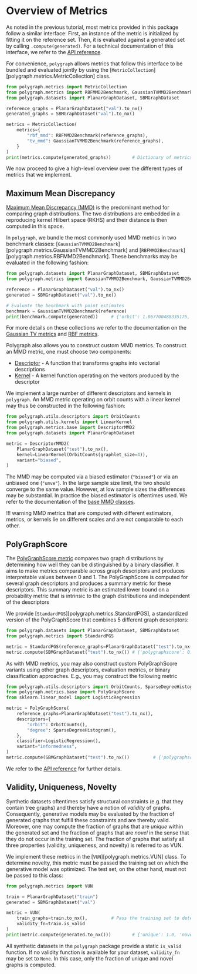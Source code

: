 # Overview of Metrics

As noted in the previous tutorial, most metrics provided in this package follow a similar interface:
First, an instance of the metric is initialized by fitting it on the reference set.
Then, it is evaluated against a generated set by calling `.compute(generated)`.
For a technical documentation of this interface, we refer to the [API reference](../api_reference/metrics/interface.md).

For convenience, `polygraph` allows metrics that follow this interface to be bundled and evaluated jointly by using the [`MetricCollection`][polygraph.metrics.MetricCollection] class.

```python
from polygraph.metrics import MetricCollection
from polygraph.metrics import RBFMMD2Benchmark, GaussianTVMMD2Benchmark
from polygraph.datasets import PlanarGraphDataset, SBMGraphDataset

reference_graphs = PlanarGraphDataset("val").to_nx()
generated_graphs = SBMGraphDataset("val").to_nx()

metrics = MetricCollection(
    metrics={
        "rbf_mmd": RBFMMD2Benchmark(reference_graphs),
        "tv_mmd": GaussianTVMMD2Benchmark(reference_graphs),
    }
)
print(metrics.compute(generated_graphs))        # Dictionary of metrics
```

We now proceed to give a high-level overview over the different types of metrics that we implement.

## Maximum Mean Discrepancy

[Maximum Mean Discrepancy (MMD)](../api_reference/metrics/mmd.md) is the predominant method for comparing graph distributions.
The two distributions are embedded in a reproducing kernel Hilbert space (RKHS) and their distance is then computed in this space.

In `polygraph`, we bundle the most commonly used MMD metrics in two benchmark classes: [`GaussianTVMMD2Benchmark`][polygraph.metrics.GaussianTVMMD2Benchmark] and [`RBFMMD2Benchmark`][polygraph.metrics.RBFMMD2Benchmark]. These benchmarks may be evaluated in the following fashion:

```python
from polygraph.datasets import PlanarGraphDataset, SBMGraphDataset
from polygraph.metrics import GaussianTVMMD2Benchmark, GaussianTVMMD2BenchmarkInterval

reference = PlanarGraphDataset("val").to_nx()
generated = SBMGraphDataset("val").to_nx()

# Evaluate the benchmark with point estimates
benchmark = GaussianTVMMD2Benchmark(reference)
print(benchmark.compute(generated))     # {'orbit': 1.067700488335175, 'clustering': 0.32549637224264394, 'degree': 0.3375409762261701, 'spectral': 0.0830197437100697}
```

For more details on these collections we refer to the documentation on the [Gaussian TV metrics](../metrics/gaussian_tv_mmd.md) and [RBF metrics](../metrics/rbf_mmd.md).

Polygraph also allows you to construct custom MMD metrics. To construct an MMD metric, one must choose two components:

- [Descriptor](../api_reference/utils/graph_descriptors.md) - A function that transforms graphs into vectorial descriptions
- [Kernel](../api_reference/utils/graph_kernels.md) - A kernel function operating on the vectors produced by the descriptor

We implement a large number of different descriptors and kernels in `polygraph`.
An MMD metric operating on orbit counts with a linear kernel may thus be constructed in the following fashion:

```python
from polygraph.utils.descriptors import OrbitCounts
from polygraph.utils.kernels import LinearKernel
from polygraph.metrics.base import DescriptorMMD2
from polygraph.datasets import PlanarGraphDataset

metric = DescriptorMMD2(
    PlanarGraphDataset("test").to_nx(),
    kernel=LinearKernel(OrbitCounts(graphlet_size=4)),
    variant="biased",
)
```

The MMD may be computed via a biased estimator (`"biased"`) or via an unbiased one (`"umve"`).
In the large sample size limit, the two should converge to the same value. However, at low sample sizes the differences may be substantial.
In practice the biased estimator is oftentimes used. We refer to the documentation of the [base MMD classes](../api_reference/metrics/mmd.md).


!!! warning
    MMD metrics that are computed with different estimators, metrics, or kernels lie on different scales and are not comparable to each other.

## PolyGraphScore

The [PolyGraphScore metric](../api_reference/metrics/polygraphscore.md) compares two graph distributions by determining how well they can be distinguished by a binary classifier.
It aims to make metrics comparable across graph descriptors and produces interpretable values between 0 and 1.
The PolyGraphScore is computed for several graph descriptors and produces a summary metric for these descriptors.
This summary metric is an estimated lower bound on a probability metric that is intrinsic to the graph distributions and independent of the descriptors

We provide [`StandardPGS`][polygraph.metrics.StandardPGS], a standardized version of the PolyGraphScore that combines 5 different graph descriptors:

```python
from polygraph.datasets import PlanarGraphDataset, SBMGraphDataset
from polygraph.metrics import StandardPGS

metric = StandardPGS(reference_graphs=PlanarGraphDataset("test").to_nx())
metric.compute(SBMGraphDataset("test").to_nx()) # {'polygraphscore': 0.999301797449604, 'polygraphscore_descriptor': 'degree', 'subscores': {'orbit': 0.9986018004713674, 'clustering': 0.9933180272388359, 'degree': 0.999301797449604, 'spectral': 0.9690467491487502, 'gin': 0.9984711185804029}}
```

As with MMD metrics, you may also construct custom PolyGraphScore variants using other graph descriptors, evaluation metrics, or binary classification approaches.
E.g., you may construct the following metric

```python
from polygraph.utils.descriptors import OrbitCounts, SparseDegreeHistogram
from polygraph.metrics.base import PolyGraphScore
from sklearn.linear_model import LogisticRegression

metric = PolyGraphScore(
    reference_graphs=PlanarGraphDataset("test").to_nx(),
    descriptors={
        "orbit": OrbitCounts(),
        "degree": SparseDegreeHistogram(),
    },
    classifier=LogisticRegression(),
    variant="informedness",
)
metric.compute(SBMGraphDataset("test").to_nx())         # {'polygraphscore': 0.9, 'polygraphscore_descriptor': 'orbit', 'subscores': {'orbit': 0.9, 'degree': 0.9}}
```

We refer to the [API reference](../api_reference/metrics/polygraphscore.md) for further details.

## Validity, Uniqueness, Novelty

Synthetic datasets oftentimes satisfy structural constraints (e.g. that they contain tree graphs) and thereby have a notion of *validity* of graphs.
Consequently, generative models may be evaluated by the fraction of generated graphs that fulfill these constraints and are thereby valid.
Moreover, one may compute the fraction of graphs that are *unique* within the generated set and the fraction of graphs that are *novel* in the sense
that they do not occur in the training set. The fraction of graphs that satisfy all three properties (validity, uniqueness, and novelty) is referred to as VUN.

We implement these metrics in the [`VUN`][polygraph.metrics.VUN] class.
To determine novelty, this metric must be passed the training set on which the generative model was optimized. The test set, on the other hand, must not be passed to this class:

```python
from polygraph.metrics import VUN

train = PlanarGraphDataset("train")
generated = SBMGraphDataset("val")

metric = VUN(
    train_graphs=train.to_nx(),         # Pass the training set to determine novelty
    validity_fn=train.is_valid
)
print(metric.compute(generated.to_nx()))        # {'unique': 1.0, 'novel': 1.0, 'unique_novel': 1.0, 'valid': 0.0, 'valid_unique_novel': 0.0, 'valid_novel': 0.0, 'valid_unique': 0.0}
```

All synthetic datasets in the `polygraph` package provide a static `is_valid` function.
If no validity function is available for your dataset, `validity_fn` may be set to `None`. In this case, only the fraction of unique and novel graphs is computed.

